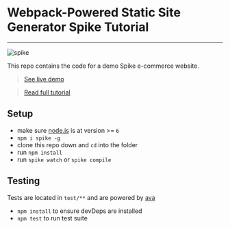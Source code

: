 # Webpack-Powered Static Site Generator Spike Tutorial
***
![spike](https://snipcart.com/media/175858/webpack-static-site-generator.png)

This repo contains the code for a demo Spike e-commerce website. 

> [See live demo](http://spike-snipcart.netlify.com/)

> [Read full tutorial](https://snipcart.com/blog/webpack-static-site-tutorial-spike)

## Setup

- make sure [node.js](http://nodejs.org) is at version >= `6`
- `npm i spike -g`
- clone this repo down and `cd` into the folder
- run `npm install`
- run `spike watch` or `spike compile`

## Testing
Tests are located in `test/**` and are powered by [ava](https://github.com/sindresorhus/ava)
- `npm install` to ensure devDeps are installed
- `npm test` to run test suite
